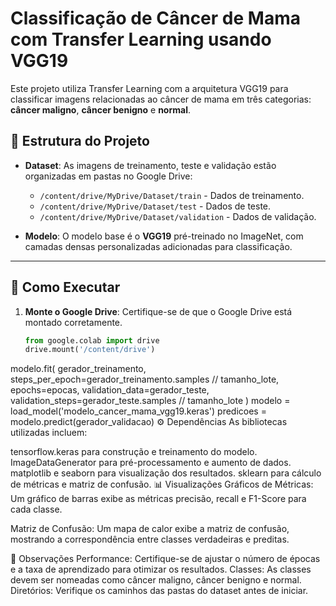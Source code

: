 # Classificação de Câncer de Mama com Transfer Learning usando VGG19

Este projeto utiliza Transfer Learning com a arquitetura VGG19 para classificar imagens relacionadas ao câncer de mama em três categorias: **câncer maligno**, **câncer benigno** e **normal**. 

## 📂 Estrutura do Projeto

- **Dataset**: As imagens de treinamento, teste e validação estão organizadas em pastas no Google Drive:
  - `/content/drive/MyDrive/Dataset/train` - Dados de treinamento.
  - `/content/drive/MyDrive/Dataset/test` - Dados de teste.
  - `/content/drive/MyDrive/Dataset/validation` - Dados de validação.

- **Modelo**: O modelo base é o **VGG19** pré-treinado no ImageNet, com camadas densas personalizadas adicionadas para classificação.

---

## 🚀 Como Executar

1. **Monte o Google Drive**:
   Certifique-se de que o Google Drive está montado corretamente.
   ```python
   from google.colab import drive
   drive.mount('/content/drive')
modelo.fit(
    gerador_treinamento,
    steps_per_epoch=gerador_treinamento.samples // tamanho_lote,
    epochs=epocas,
    validation_data=gerador_teste,
    validation_steps=gerador_teste.samples // tamanho_lote
)
modelo = load_model('modelo_cancer_mama_vgg19.keras')
predicoes = modelo.predict(gerador_validacao)
⚙️ Dependências
As bibliotecas utilizadas incluem:

tensorflow.keras para construção e treinamento do modelo.
ImageDataGenerator para pré-processamento e aumento de dados.
matplotlib e seaborn para visualização dos resultados.
sklearn para cálculo de métricas e matriz de confusão.
📊 Visualizações
Gráficos de Métricas: Um gráfico de barras exibe as métricas precisão, recall e F1-Score para cada classe.

Matriz de Confusão: Um mapa de calor exibe a matriz de confusão, mostrando a correspondência entre classes verdadeiras e preditas.

🔑 Observações
Performance: Certifique-se de ajustar o número de épocas e a taxa de aprendizado para otimizar os resultados.
Classes: As classes devem ser nomeadas como câncer maligno, câncer benigno e normal.
Diretórios: Verifique os caminhos das pastas do dataset antes de iniciar.

